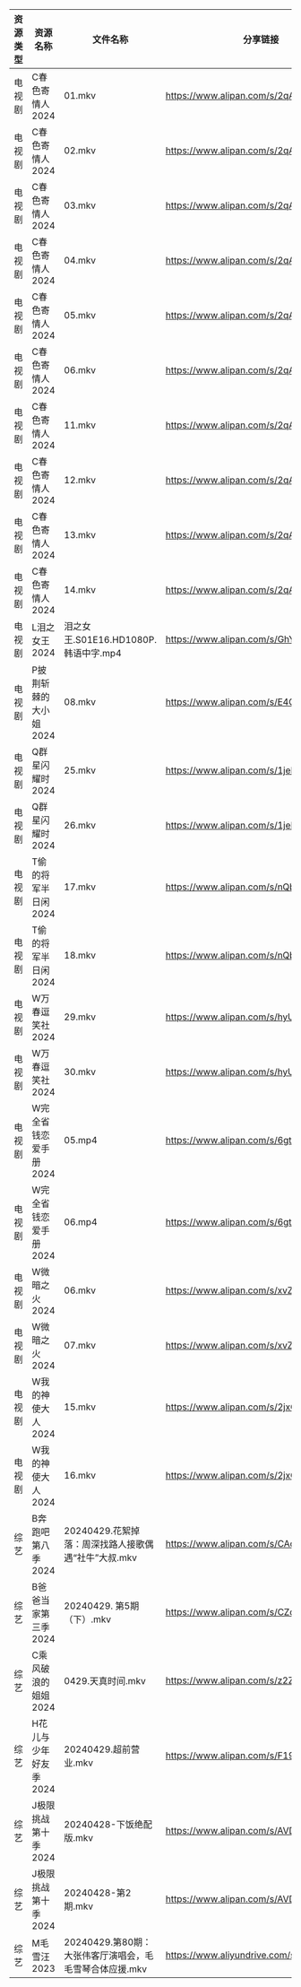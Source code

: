 | 资源类型 | 资源名称          | 文件名称                                | 分享链接                                      | 更新时间                |
| ---- | ------------- | ----------------------------------- | ----------------------------------------- | ------------------- |
| 电视剧  | C春色寄情人2024    | 01.mkv                              | https://www.alipan.com/s/2qAGdfC1q36      | 2024-04-29 10:07:56 |
| 电视剧  | C春色寄情人2024    | 02.mkv                              | https://www.alipan.com/s/2qAGdfC1q36      | 2024-04-29 10:07:56 |
| 电视剧  | C春色寄情人2024    | 03.mkv                              | https://www.alipan.com/s/2qAGdfC1q36      | 2024-04-29 10:07:55 |
| 电视剧  | C春色寄情人2024    | 04.mkv                              | https://www.alipan.com/s/2qAGdfC1q36      | 2024-04-29 10:07:55 |
| 电视剧  | C春色寄情人2024    | 05.mkv                              | https://www.alipan.com/s/2qAGdfC1q36      | 2024-04-29 10:07:55 |
| 电视剧  | C春色寄情人2024    | 06.mkv                              | https://www.alipan.com/s/2qAGdfC1q36      | 2024-04-29 10:07:54 |
| 电视剧  | C春色寄情人2024    | 11.mkv                              | https://www.alipan.com/s/2qAGdfC1q36      | 2024-04-29 10:07:54 |
| 电视剧  | C春色寄情人2024    | 12.mkv                              | https://www.alipan.com/s/2qAGdfC1q36      | 2024-04-29 10:07:54 |
| 电视剧  | C春色寄情人2024    | 13.mkv                              | https://www.alipan.com/s/2qAGdfC1q36      | 2024-04-29 10:07:53 |
| 电视剧  | C春色寄情人2024    | 14.mkv                              | https://www.alipan.com/s/2qAGdfC1q36      | 2024-04-29 10:07:53 |
| 电视剧  | L泪之女王2024     | 泪之女王.S01E16.HD1080P.韩语中字.mp4        | https://www.alipan.com/s/GhYLZdpMfQz      | 2024-04-29 00:05:26 |
| 电视剧  | P披荆斩棘的大小姐2024 | 08.mkv                              | https://www.alipan.com/s/E4CZ6JppfTo      | 2024-04-29 14:08:54 |
| 电视剧  | Q群星闪耀时2024    | 25.mkv                              | https://www.alipan.com/s/1jeEZrfywxW      | 2024-04-29 14:09:02 |
| 电视剧  | Q群星闪耀时2024    | 26.mkv                              | https://www.alipan.com/s/1jeEZrfywxW      | 2024-04-29 14:09:02 |
| 电视剧  | T偷的将军半日闲2024  | 17.mkv                              | https://www.alipan.com/s/nQbHvpp9ZPm      | 2024-04-29 14:09:11 |
| 电视剧  | T偷的将军半日闲2024  | 18.mkv                              | https://www.alipan.com/s/nQbHvpp9ZPm      | 2024-04-29 14:09:11 |
| 电视剧  | W万春逗笑社2024    | 29.mkv                              | https://www.alipan.com/s/hyUUC7HUFp6      | 2024-04-29 14:09:15 |
| 电视剧  | W万春逗笑社2024    | 30.mkv                              | https://www.alipan.com/s/hyUUC7HUFp6      | 2024-04-29 14:09:14 |
| 电视剧  | W完全省钱恋爱手册2024 | 05.mp4                              | https://www.alipan.com/s/6gtSZmCtHmc      | 2024-04-29 00:05:53 |
| 电视剧  | W完全省钱恋爱手册2024 | 06.mp4                              | https://www.alipan.com/s/6gtSZmCtHmc      | 2024-04-29 00:05:52 |
| 电视剧  | W微暗之火2024     | 06.mkv                              | https://www.alipan.com/s/xvZEDs4b7e5      | 2024-04-29 20:06:02 |
| 电视剧  | W微暗之火2024     | 07.mkv                              | https://www.alipan.com/s/xvZEDs4b7e5      | 2024-04-29 20:06:02 |
| 电视剧  | W我的神使大人2024   | 15.mkv                              | https://www.alipan.com/s/2jxG7oHMFse      | 2024-04-29 14:09:23 |
| 电视剧  | W我的神使大人2024   | 16.mkv                              | https://www.alipan.com/s/2jxG7oHMFse      | 2024-04-29 14:09:23 |
| 综艺   | B奔跑吧第八季2024   | 20240429.花絮掉落：周深找路人接歌偶遇“社牛”大叔.mkv   | https://www.alipan.com/s/CAcGkk8vZXT      | 2024-04-29 14:09:43 |
| 综艺   | B爸爸当家第三季2024  | 20240429. 第5期（下）.mkv                | https://www.alipan.com/s/CZcWZGAe35k      | 2024-04-29 14:09:46 |
| 综艺   | C乘风破浪的姐姐2024  | 0429.天真时间.mkv                       | https://www.alipan.com/s/z2ZQFhKX5nR      | 2024-04-29 14:09:54 |
| 综艺   | H花儿与少年好友季2024 | 20240429.超前营业.mkv                   | https://www.alipan.com/s/F192eKH9dMy      | 2024-04-29 14:10:14 |
| 综艺   | J极限挑战第十季2024  | 20240428-下饭绝配版.mkv                  | https://www.alipan.com/s/AVDbVKDwyT9      | 2024-04-29 00:07:00 |
| 综艺   | J极限挑战第十季2024  | 20240428-第2期.mkv                    | https://www.alipan.com/s/AVDbVKDwyT9      | 2024-04-29 00:07:00 |
| 综艺   | M毛雪汪2023      | 20240429.第80期：大张伟客厅演唱会，毛毛雪琴合体应援.mkv | https://www.aliyundrive.com/s/asPqfgPRqAg | 2024-04-29 14:10:24 |
